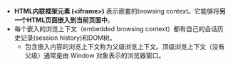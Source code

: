 - **HTML内联框架元素 (\<iframe>)** 表示嵌套的browsing context。它能够将**另一个HTML页面嵌入到当前页面中**。
- 每个嵌入的浏览上下文（embedded browsing context）都有自己的会话历史记录(session history)和DOM树。
  - 包含嵌入内容的浏览上下文称为父级浏览上下文。顶级浏览上下文（没有父级）通常是由 Window 对象表示的浏览器窗口。